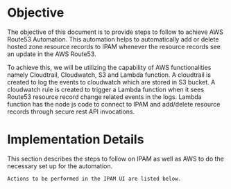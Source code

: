 # Objective 

The objective of this document is to provide steps to follow to achieve AWS Route53 Automation. This automation helps to automatically add or delete hosted zone resource records to IPAM whenever the resource records see an update in the AWS Route53.  

To achieve this, we will be utilizing the capability of AWS functionalities namely Cloudtrail, Cloudwatch, S3 and Lambda function. A cloudtrail is created to log the events to cloudwatch which are stored in S3 bucket. A cloudwatch  rule is created to trigger a Lambda function when it sees Route53 resource record change related events in the logs. Lambda function has the node js code to connect to IPAM and add/delete resource records through secure rest API invocations. 

# Implementation Details 

This section describes the steps to follow on IPAM as well as AWS to do the necessary set up for the automation. 
    
    Actions to be performed in the IPAM UI are listed below. 
